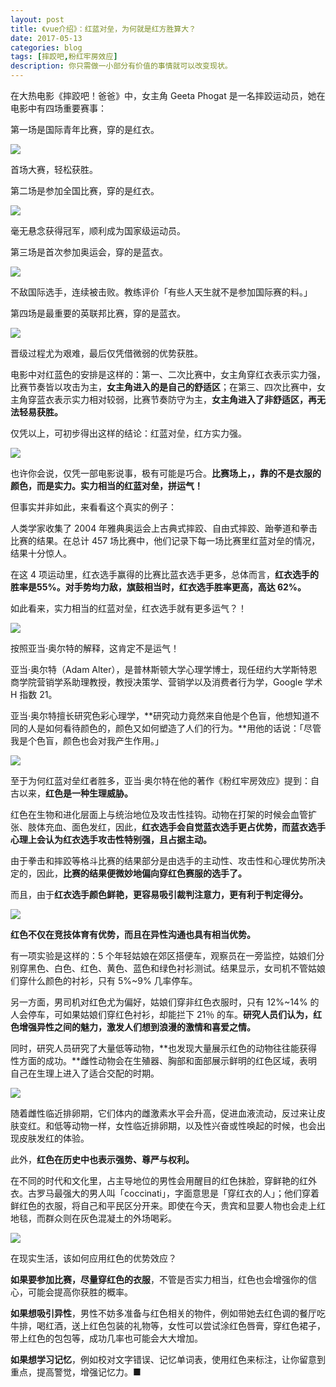 ```yaml
---
layout: post
title: 《vue介绍》：红蓝对垒，为何就是红方胜算大？
date: 2017-05-13
categories: blog
tags: [摔跤吧,粉红牢房效应]
description: 你只需做一小部分有价值的事情就可以改变现状。
---
```


在大热电影《摔跤吧！爸爸》中，女主角 Geeta Phogat 是一名摔跤运动员，她在电影中有四场重要赛事：

第一场是国际青年比赛，穿的是红衣。

![](http://openmindclub.qiniudn.com/omt/dangal01.jpeg)

首场大赛，轻松获胜。

第二场是参加全国比赛，穿的是红衣。

![](http://openmindclub.qiniudn.com/omt/dangal02.jpeg)

毫无悬念获得冠军，顺利成为国家级运动员。

第三场是首次参加奥运会，穿的是蓝衣。

![](http://openmindclub.qiniudn.com/omt/dangal03.jpeg)

不敌国际选手，连续被击败。教练评价「有些人天生就不是参加国际赛的料。」

第四场是最重要的英联邦比赛，穿的是蓝衣。

![](http://openmindclub.qiniudn.com/omt/dangal04.jpeg)

晋级过程尤为艰难，最后仅凭借微弱的优势获胜。

电影中对红蓝色的安排是这样的：第一、二次比赛中，女主角穿红衣表示实力强，比赛节奏皆以攻击为主，**女主角进入的是自己的舒适区**；在第三、四次比赛中，女主角穿蓝衣表示实力相对较弱，比赛节奏防守为主，**女主角进入了非舒适区，再无法轻易获胜。**

仅凭以上，可初步得出这样的结论：红蓝对垒，红方实力强。

![](http://openmindclub.qiniudn.com/omt/dangal05.jpeg)

也许你会说，仅凭一部电影说事，极有可能是巧合。**比赛场上，，靠的不是衣服的颜色，而是实力。实力相当的红蓝对垒，拼运气！**

但事实并非如此，来看看这个真实的例子：

人类学家收集了 2004 年雅典奥运会上古典式摔跤、自由式摔跤、跆拳道和拳击比赛的结果。在总计 457 场比赛中，他们记录下每一场比赛里红蓝对垒的情况，结果十分惊人。

在这 4 项运动里，红衣选手赢得的比赛比蓝衣选手更多，总体而言，**红衣选手的胜率是55%。对手势均力敌，旗鼓相当时，红衣选手胜率更高，高达 62%。**

如此看来，实力相当的红蓝对垒，红衣选手就有更多运气？！

![](http://openmindclub.qiniudn.com/omt/dangal06.jpeg)

按照亚当·奥尔特的解释，这肯定不是运气！

亚当·奥尔特（Adam Alter），是普林斯顿大学心理学博士，现任纽约大学斯特恩商学院营销学系助理教授，教授决策学、营销学以及消费者行为学，Google 学术 H 指数 21。

亚当·奥尔特擅长研究色彩心理学，**研究动力竟然来自他是个色盲，他想知道不同的人是如何看待颜色的，颜色又如何塑造了人们的行为。**用他的话说：「尽管我是个色盲，颜色也会对我产生作用。」

![](http://openmindclub.qiniudn.com/omt/dangal07.jpeg)

至于为何红蓝对垒红者胜多，亚当·奥尔特在他的著作《粉红牢房效应》提到：自古以来，**红色是一种生理威胁。**

红色在生物和进化层面上与统治地位及攻击性挂钩。动物在打架的时候会血管扩张、肢体充血、面色发红，因此，**红衣选手会自觉蓝衣选手更占优势，而蓝衣选手心理上会认为红衣选手攻击性特别强，且占据主动。**

由于拳击和摔跤等格斗比赛的结果部分是由选手的主动性、攻击性和心理优势所决定的，因此，**比赛的结果便微妙地偏向穿红色赛服的选手了。**

而且，由于**红衣选手颜色鲜艳，更容易吸引裁判注意力，更有利于判定得分。**


![](http://openmindclub.qiniudn.com/omt/dangal08.jpeg)

**红色不仅在竞技体育有优势，而且在异性沟通也具有相当优势。**

有一项实验是这样的：5 个年轻姑娘在郊区搭便车，观察员在一旁监控，姑娘们分别穿黑色、白色、红色、黄色、蓝色和绿色衬衫测试。结果显示，女司机不管姑娘们穿什么颜色的衬衫，只有 5%~9% 几率停车。

另一方面，男司机对红色尤为偏好，姑娘们穿非红色衣服时，只有 12%~14% 的人会停车，可如果姑娘们穿红色衬衫，却能拦下 21％ 的车。**研究人员们认为，红色增强异性之间的魅力，激发人们想到浪漫的激情和喜爱之情。**

同时，研究人员研究了大量低等动物，**也发现大量展示红色的动物往往能获得性方面的成功。**雌性动物会在生殖器、胸部和面部展示鲜明的红色区域，表明自己在生理上进入了适合交配的时期。

![](http://openmindclub.qiniudn.com/omt/dangal09.jpeg)

随着雌性临近排卵期，它们体内的雌激素水平会升高，促进血液流动，反过来让皮肤变红。和低等动物一样，女性临近排卵期，以及性兴奋或性唤起的时候，也会出现皮肤发红的体验。

此外，**红色在历史中也表示强势、尊严与权利。**

在不同的时代和文化里，占主导地位的男性会用醒目的红色抹脸，穿鲜艳的红外衣。古罗马最强大的男人叫「coccinati」，字面意思是「穿红衣的人」；他们穿着鲜红色的衣服，将自己和平民区分开来。即使在今天，贵宾和显要人物也会走上红地毯，而群众则在灰色混凝土的外场喝彩。

![](http://openmindclub.qiniudn.com/omt/dangal10.jpeg)

在现实生活，该如何应用红色的优势效应？

**如果要参加比赛，尽量穿红色的衣服**，不管是否实力相当，红色也会增强你的信心，可能会提高你获胜的概率。

**如果想吸引异性**，男性不妨多准备与红色相关的物件，例如带她去红色调的餐厅吃牛排，喝红酒，送上红色包装的礼物等，女性可以尝试涂红色唇膏，穿红色裙子，带上红色的包包等，成功几率也可能会大大增加。

**如果想学习记忆**，例如校对文字错误、记忆单词表，使用红色来标注，让你留意到重点，提高警觉，增强记忆力。■


